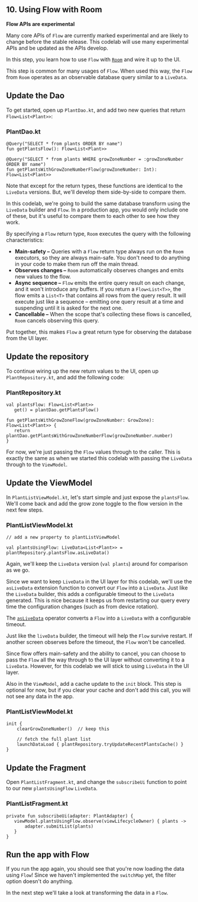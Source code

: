 ## 10. Using Flow with Room

**Flow APIs are experimental**

Many core APIs of `Flow` are currently marked experimental and are likely to change before the stable release. This codelab will use many experimental APIs and be updated as the APIs develop.

In this step, you learn how to use `Flow` with [`Room`](https://d.android.com/room) and wire it up to the UI.

This step is common for many usages of `Flow`. When used this way, the `Flow` from `Room` operates as an observable database query similar to a `LiveData`.

## **Update the Dao**

To get started, open up `PlantDao.kt`, and add two new queries that return `Flow<List<Plant>>`:

### **PlantDao.kt**

```
@Query("SELECT * from plants ORDER BY name")
fun getPlantsFlow(): Flow<List<Plant>>

@Query("SELECT * from plants WHERE growZoneNumber = :growZoneNumber ORDER BY name")
fun getPlantsWithGrowZoneNumberFlow(growZoneNumber: Int): Flow<List<Plant>>
```

Note that except for the return types, these functions are identical to the `LiveData` versions. But, we'll develop them side-by-side to compare them.

In this codelab, we're going to build the same database transform using the `LiveData` builder and `Flow`. In a production app, you would only include one of these, but it's useful to compare them to each other to see how they work.

By specifying a `Flow` return type, `Room` executes the query with the following characteristics:

- **Main-safety –** Queries with a `Flow` return type always run on the `Room` executors, so they are always main-safe. You don't need to do anything in your code to make them run off the main thread.
- **Observes changes –** `Room` automatically observes changes and emits new values to the flow.
- **Async sequence –** `Flow` emits the entire query result on each change, and it won't introduce any buffers. If you return a `Flow<List<T>>`, the flow emits a `List<T>` that contains all rows from the query result. It will execute just like a sequence – emitting one query result at a time and suspending until it is asked for the next one.
- **Cancellable –** When the scope that's collecting these flows is cancelled, `Room` cancels observing this query.

Put together, this makes `Flow` a great return type for observing the database from the UI layer.

## **Update the repository**

To continue wiring up the new return values to the UI, open up `PlantRepository.kt`, and add the following code:

### **PlantRepository.kt**

```
val plantsFlow: Flow<List<Plant>>
   get() = plantDao.getPlantsFlow()

fun getPlantsWithGrowZoneFlow(growZoneNumber: GrowZone): Flow<List<Plant>> {
   return plantDao.getPlantsWithGrowZoneNumberFlow(growZoneNumber.number)
}
```

For now, we're just passing the `Flow` values through to the caller. This is exactly the same as when we started this codelab with passing the `LiveData` through to the `ViewModel`.

## Update the ViewModel

In `PlantListViewModel.kt`, let's start simple and just expose the `plantsFlow`. We'll come back and add the grow zone toggle to the flow version in the next few steps.

### PlantListViewModel.kt

```
// add a new property to plantListViewModel

val plantsUsingFlow: LiveData<List<Plant>> = plantRepository.plantsFlow.asLiveData()
```

Again, we'll keep the `LiveData` version (`val plants`) around for comparison as we go.

Since we want to keep `LiveData` in the UI layer for this codelab, we'll use the `asLiveData` extension function to convert our `Flow` into a `LiveData`. Just like the `LiveData` builder, this adds a configurable timeout to the `LiveData` generated. This is nice because it keeps us from restarting our query every time the configuration changes (such as from device rotation).

The [`asLiveData`](https://developer.android.com/reference/kotlin/androidx/lifecycle/package-summary#aslivedata) operator converts a `Flow` into a `LiveData` with a configurable timeout.

Just like the `liveData` builder, the timeout will help the `Flow` survive restart. If another screen observes before the timeout, the `Flow` won't be cancelled.

Since flow offers main-safety and the ability to cancel, you can choose to pass the `Flow` all the way through to the UI layer without converting it to a `LiveData`. However, for this codelab we will stick to using `LiveData` in the UI layer.

Also in the `ViewModel`, add a cache update to the `init` block. This step is optional for now, but if you clear your cache and don't add this call, you will not see any data in the app.

### **PlantListViewModel.kt**

```
init {
    clearGrowZoneNumber()  // keep this

    // fetch the full plant list
    launchDataLoad { plantRepository.tryUpdateRecentPlantsCache() }
}
```

## **Update the Fragment**

Open `PlantListFragment.kt`, and change the `subscribeUi` function to point to our new `plantsUsingFlow` `LiveData`.

### **PlantListFragment.kt**

```
private fun subscribeUi(adapter: PlantAdapter) {
   viewModel.plantsUsingFlow.observe(viewLifecycleOwner) { plants ->
       adapter.submitList(plants)
   }
}
```

## **Run the app with Flow**

If you run the app again, you should see that you're now loading the data using `Flow`! Since we haven't implemented the `switchMap` yet, the filter option doesn't do anything.

In the next step we'll take a look at transforming the data in a `Flow`.